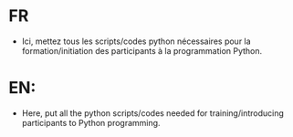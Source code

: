 # FR

- Ici, mettez tous les scripts/codes python nécessaires pour la formation/initiation des participants à la programmation Python.

# EN:

- Here, put all the python scripts/codes needed for training/introducing participants to Python programming.

